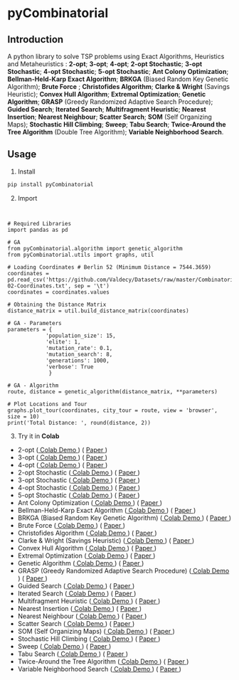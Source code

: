 # pyCombinatorial

## Introduction

A python library to solve TSP problems using Exact Algorithms, Heuristics and Metaheuristics : **2-opt**; **3-opt**; **4-opt**; **2-opt Stochastic**; **3-opt Stochastic**; **4-opt Stochastic**; **5-opt Stochastic**; **Ant Colony Optimization**; **Bellman-Held-Karp Exact Algorithm**; **BRKGA** (Biased Random Key Genetic Algorithm); **Brute Force** ; **Christofides Algorithm**; **Clarke & Wright**  (Savings Heuristic); **Convex Hull Algorithm**; **Extremal Optimization**; **Genetic Algorithm**; **GRASP** (Greedy Randomized Adaptive Search Procedure); **Guided Search**; **Iterated Search**; **Multifragment Heuristic**; **Nearest Insertion**; **Nearest Neighbour**; **Scatter Search**; **SOM** (Self Organizing Maps); **Stochastic Hill Climbing**; **Sweep**; **Tabu Search**; **Twice-Around the Tree Algorithm** (Double Tree Algorithm); **Variable Neighborhood Search**.

## Usage

1. Install

```bash
pip install pyCombinatorial
```

2. Import

```py3


# Required Libraries
import pandas as pd

# GA
from pyCombinatorial.algorithm import genetic_algorithm
from pyCombinatorial.utils import graphs, util

# Loading Coordinates # Berlin 52 (Minimum Distance = 7544.3659)
coordinates = pd.read_csv('https://github.com/Valdecy/Datasets/raw/master/Combinatorial/TSP-02-Coordinates.txt', sep = '\t')
coordinates = coordinates.values

# Obtaining the Distance Matrix
distance_matrix = util.build_distance_matrix(coordinates)

# GA - Parameters
parameters = {
            'population_size': 15,
            'elite': 1,
            'mutation_rate': 0.1,
            'mutation_search': 8,
            'generations': 1000,
            'verbose': True
             }

# GA - Algorithm
route, distance = genetic_algorithm(distance_matrix, **parameters)

# Plot Locations and Tour
graphs.plot_tour(coordinates, city_tour = route, view = 'browser', size = 10)
print('Total Distance: ', round(distance, 2))

```

3. Try it in **Colab**

- 2-opt ([ Colab Demo ](https://colab.research.google.com/drive/1SLkM8r_VdlFCpNpm-2yTfr_ynSC5WIX9?usp=sharing)) ( [ Paper ](https://www.jstor.org/stable/167074))     
- 3-opt ([ Colab Demo ](https://colab.research.google.com/drive/1iAZLawLBZ-7yaPCyobMtel1SvBamxtjL?usp=sharing)) ( [ Paper ](https://isd.ktu.lt/it2011//material/Proceedings/1_AI_5.pdf)) 
- 4-opt ([ Colab Demo ](https://colab.research.google.com/drive/1N8HKhVY4s20sfqo8IWIaCY-NHVk6gARS?usp=sharing)) ( [ Paper ](https://isd.ktu.lt/it2011//material/Proceedings/1_AI_5.pdf))
- 2-opt Stochastic ([ Colab Demo ](https://colab.research.google.com/drive/1xTm__7OwQVC_KX2b-eExLGgG1DgnJ10a?usp=sharing)) ( [ Paper ](https://doi.org/10.1016/j.trpro.2014.10.001)) 
- 3-opt Stochastic ([ Colab Demo ](https://colab.research.google.com/drive/1A5lPW6BSDD2rLNDlnpQo44U8jwKcAGXL?usp=sharing)) ( [ Paper ](https://isd.ktu.lt/it2011//material/Proceedings/1_AI_5.pdf))
- 4-opt Stochastic ([ Colab Demo ](https://colab.research.google.com/drive/1igWrUMVSInzyeOdhPcGuMjyooZ6elvLY?usp=sharing)) ( [ Paper ](https://isd.ktu.lt/it2011//material/Proceedings/1_AI_5.pdf))
- 5-opt Stochastic ([ Colab Demo ](https://colab.research.google.com/drive/13vS5MCeFqb3F4ntxrw3iCsMbJTfEVyeo?usp=sharing)) ( [ Paper ](https://isd.ktu.lt/it2011//material/Proceedings/1_AI_5.pdf))
- Ant Colony Optimization ([ Colab Demo ](https://colab.research.google.com/drive/1O2qogrjE4mZUZX3nsSxw43crumlBnd-D?usp=sharing)) ( [ Paper ](https://doi.org/10.1109/4235.585892)) 
- Bellman-Held-Karp Exact Algorithm ([ Colab Demo ](https://colab.research.google.com/drive/1HSnArk-v8PWY4dlCvT5zcSAnT1FJEDaf?usp=sharing)) ( [ Paper ](https://dl.acm.org/doi/10.1145/321105.321111))
- BRKGA (Biased Random Key Genetic Algorithm) ([ Colab Demo ](https://colab.research.google.com/drive/1lwnpUBl1P1LIvzN1saLgEvnaKZRMWLHn?usp=sharing)) ( [ Paper ](https://doi.org/10.1007/s10732-010-9143-1))
- Brute Force ([ Colab Demo ](https://colab.research.google.com/drive/10vOkBz3Cv9UdHPlcBWkDmJO7EvDg96ar?usp=sharing)) ( [ Paper ](https://swarm.cs.pub.ro/~mbarbulescu/cripto/Understanding%20Cryptography%20by%20Christof%20Paar%20.pdf))
- Christofides Algorithm ([ Colab Demo ](https://colab.research.google.com/drive/1Wbm-YQ9TeH2OU-IjZzVdDkWGQILv4Pj_?usp=sharing)) ( [ Paper ](https://apps.dtic.mil/dtic/tr/fulltext/u2/a025602.pdf))
- Clarke & Wright  (Savings Heuristic) ([ Colab Demo ](https://colab.research.google.com/drive/1XC2yoVe6wTsjt7u2fBaL3LcKUu42FG8r?usp=sharing)) ( [ Paper ](http://dx.doi.org/10.1287/opre.12.4.568))
- Convex Hull Algorithm ([ Colab Demo ](https://colab.research.google.com/drive/1Wn2OWccZukOfMtJuGV9laklLTc8vjOFq?usp=sharing)) ( [ Paper ](https://doi.org/10.1109/TSMC.1974.4309370))
- Extremal Optimization ([ Colab Demo ](https://colab.research.google.com/drive/1Y5YH0eYKjr1nj_IfhJXaILRDIXm-LWLs?usp=sharing)) ( [ Paper ](https://doi.org/10.1109/5992.881710))
- Genetic Algorithm ([ Colab Demo ](https://colab.research.google.com/drive/1zO9rm-G6HOMeg1Q_ptMHJr48EpHcCAIS?usp=sharing)) ( [ Paper ](https://doi.org/10.1007/BF02125403))  
- GRASP (Greedy Randomized Adaptive Search Procedure) ([ Colab Demo ](https://colab.research.google.com/drive/1OnRyCc6C_QL6wr6-l5RlQI4eGbMdwuhS?usp=sharing)) ( [ Paper ](https://doi.org/10.1007/BF01096763)) 
- Guided Search ([ Colab Demo ](https://colab.research.google.com/drive/1uT9mlDoo37Ni7hqziGNELEGQCGBKQ83o?usp=sharing)) ( [ Paper ](https://doi.org/10.1016/S0377-2217(98)00099-X)) 
- Iterated Search ([ Colab Demo ](https://colab.research.google.com/drive/1U3sPpknulwsCUQq9mK7Ywfb8ap2GIXZv?usp=sharing)) ( [ Paper ](https://doi.org/10.1063/1.36219)) 
- Multifragment Heuristic ([ Colab Demo ](https://colab.research.google.com/drive/1YNHVjS6P35bAnqGZyP7ERNrTnG9tNuhF?usp=sharing)) ( [ Paper ](https://citeseerx.ist.psu.edu/viewdoc/download;jsessionid=08D176AEFA57EF1941645F2B31DF1686?doi=10.1.1.92.1635&rep=rep1&type=pdf))
- Nearest Insertion ([ Colab Demo ](https://colab.research.google.com/drive/1R4mz604EG-unKktu8ON_Hpoywi3OIRHK?usp=sharing)) ( [ Paper ](https://disco.ethz.ch/courses/fs16/podc/readingAssignment/1.pdf))
- Nearest Neighbour ([ Colab Demo ](https://colab.research.google.com/drive/1aL1kYXgSjUJYPfYSMy_0SWq4hJ3nrueJ?usp=sharing)) ( [ Paper ](https://doi.org/10.1016/S0166-218X(01)00195-0))
- Scatter Search ([ Colab Demo ](https://colab.research.google.com/drive/115Ql6KegvOjlNUUfsbY4fA8Vab-db26N?usp=sharing)) ( [ Paper ](https://doi.org/10.1111/j.1540-5915.1977.tb01074.x)) 
- SOM (Self Organizing Maps) ([ Colab Demo ](https://colab.research.google.com/drive/1-ZwSFnXf1_kCeY_p3SC3N21T8QeSWsg6?usp=sharing)) ( [ Paper ](https://arxiv.org/pdf/2201.07208.pdf))
- Stochastic Hill Climbing ([ Colab Demo ](https://colab.research.google.com/drive/1_wP6vg4JoRHGItGxEtXcf9Y9OuuoDlDl?usp=sharing)) ( [ Paper ](http://aima.cs.berkeley.edu/)) 
- Sweep ([ Colab Demo ](https://colab.research.google.com/drive/1AkAn4yeomAp6POBslk3Asd6OrxfBrHT7?usp=sharing)) ( [ Paper ](http://dx.doi.org/10.1287/opre.22.2.340))
- Tabu Search ([ Colab Demo ](https://colab.research.google.com/drive/1SRwQrBaxkKk18SDvQPy--0yNRWdl6Y1G?usp=sharing)) ( [ Paper ](https://doi.org/10.1287/ijoc.1.3.190)) 
- Twice-Around the Tree Algorithm ([ Colab Demo ](https://colab.research.google.com/drive/1tf5tc5DxvEUc89JaaFgzmK1TtD1e4fkc?usp=sharing)) ( [ Paper ](https://doi.org/10.1016/0196-6774(84)90029-4)) 
- Variable Neighborhood Search ([ Colab Demo ](https://colab.research.google.com/drive/1yMWjYuurzpcijsCFDTA76fAwJmSaDkZq?usp=sharing)) ( [ Paper ](https://doi.org/10.1016/S0305-0548(97)00031-2)) 
